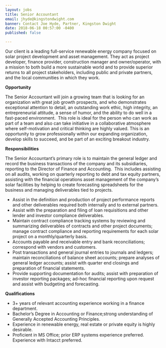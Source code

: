 ```yaml
---
layout: jobs
title: Senior Accountant
email: jhyde@kingstondwight.com
banner: Contact Joe Hyde, Partner, Kingston Dwight
date: 2018-06-18 00:57:00 -0400
published: false

---
```

Our client is a leading full-service renewable energy company focused on solar project development and asset management. They act as project developer, finance provider, construction manager and owner/operator, with a mission to both build a more sustainable world and to provide superior returns to all project stakeholders, including public and private partners, and the local communities in which they work.

**Opportunity**

The Senior Accountant will join a growing team that is looking for an organization with great job growth prospects, and who demonstrates exceptional attention to detail, an outstanding work ethic, high integrity, an entrepreneurial attitude, a sense of humor, and the ability to do well in a fast-paced environment.  This role is ideal for the person who can work as part of a team and also can take initiative in a collaborative atmosphere where self-motivation and critical thinking are highly valued. This is an opportunity to grow professionally within our expanding organization, develop skills to succeed, and be part of an exciting breakout industry.

**Responsibilities**

The Senior Accountant’s primary role is to maintain the general ledger and record the business transactions of the company and its subsidiaries, reporting to the Director of Finance and Accounting.  This includes assisting on all audits, working on quarterly reporting to debt and tax equity partners, assisting with the financial operations asset management of the company’s solar facilities by helping to create forecasting spreadsheets for the business and managing deliverables tied to projects.

* Assist      in the definition and production of project performance reports and other      deliverables required both internally and to external partners.
* Assist      with the preparation and filing of loan requisitions and other lender and      investor compliance deliverables.
* Maintain      contract compliance tracking systems by reviewing and summarizing      deliverables of contracts and other project documents; manage contract      compliance and reporting requirements for each solar project on a      monthly/quarterly basis.
* Accounts      payable and receivable entry and bank reconciliations; correspond with      vendors and customers.
* Post      transactions and general journal entries to journals and ledgers; maintain      reconciliations of balance sheet accounts; prepare analyses of general      ledger accounts; assist with quarter end closings and preparation of      financial statements.
* Provide      supporting documentation for audits; assist with preparation of investor      reporting packages; ad-hoc financial reporting upon request and assist      with budgeting and forecasting.

**Qualifications**

* 3+      years of relevant accounting experience working in a finance department.
* Bachelor’s      Degree in Accounting or Finance;strong understanding of Generally Accepted      Accounting Principles.
* Experience      in renewable energy, real estate or private equity is highly desirable.
* Proficient      in MS Office; prior ERP systems experience preferred.  Experience with Intacct preferred.